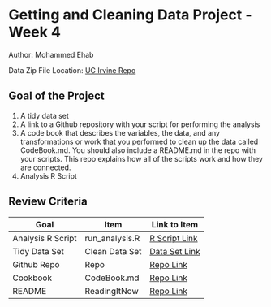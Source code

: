 # Getting and Cleaning Data Project - Week 4
Author: Mohammed Ehab <br />

Data Zip File Location: [UC Irvine Repo](https://d396qusza40orc.cloudfront.net/getdata%2Fprojectfiles%2FUCI%20HAR%20Dataset.zip "Clicking will download the data")

## Goal of the Project
1. A tidy data set 
2. A link to a Github repository with your script for performing the analysis 
3. A code book that describes the variables, the data, and any transformations or work that you performed to clean up the data called CodeBook.md. You should also include a README.md in the repo with your scripts. This repo explains how all of the scripts work and how they are connected.
4. Analysis R Script

## Review Criteria

Goal | Item | Link to Item
--- | --- | ---
Analysis R Script |  run_analysis.R |  [R Script Link](https://github.com/ehab-nt/datasciencecoursera/blob/master/Geting%20%26%20Cleaning%20Data/Week%204%20Project/run_analysis.R "run_analysis.R")
Tidy Data Set |  Clean Data Set |  [Data Set Link](https://github.com/ehab-nt/datasciencecoursera/blob/master/Geting%20%26%20Cleaning%20Data/Week%204%20Project/tidyData.txt "tidyData.txt")
Github Repo | Repo |  [Repo Link](https://github.com/ehab-nt/datasciencecoursera/tree/master/Geting%20%26%20Cleaning%20Data/Week%204%20Project "Click to go to Repo")
Cookbook | CodeBook.md |  [Repo Link](https://github.com/ehab-nt/datasciencecoursera/blob/master/Geting%20%26%20Cleaning%20Data/Week%204%20Project/codebook.md "CodeBook.md")
README | ReadingItNow |  [Repo Link](https://github.com/ehab-nt/datasciencecoursera/blob/master/Geting%20%26%20Cleaning%20Data/Week%204%20Project/README.md "README.md")

